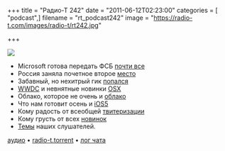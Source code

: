 +++
title = "Радио-Т 242"
date = "2011-06-12T02:23:00"
categories = [ "podcast",]
filename = "rt_podcast242"
image = "https://radio-t.com/images/radio-t/rt242.jpg"

+++

![](https://radio-t.com/images/radio-t/rt242.jpg)

- Microsoft готова передать ФСБ [почти все](http://habrahabr.ru/blogs/skype/120890/)
- Россия заняла почетное второе [место ](http://hitech.tomsk.ru/newsinternet/18566-rossijane-stali-vtorymi-po-provodimomu-v.html)
- Забавный, но нехитрый гик [попался](http://habrahabr.ru/blogs/infosecurity/120986/)
- [WWDC](http://thenextweb.com/wwdc/2011/06/06/everything-you-need-to-know-from-wwdc-2011-in-one-handy-list/) и невнятные новинки [OSX](http://techcrunch.com/2011/06/06/top-10-new-mac-ox-lion-desktop-features/)
- Облако, которое не очень и [облако](http://www.osnews.com/story/24829/iCloud_s_Real_Purpose_Kill_Windows)
- Что нам готовит осень и [iOS5](http://www.macworld.com/article/160376/2011/06/ios5_faq.html)
- Кому радость от всеобщей [твитеризации](http://techcrunch.com/2011/06/09/twitter-ios/?utm_source=feedburner&utm_medium=feed&utm_campaign=Feed:%20Techcrunch%20%28TechCrunch%29)
- Кому грусть от всех [новинок](http://money.cnn.com/2011/06/07/technology/apple_dropbox_sparrow/)
- [Темы](http://new.radio-t.com/2011/06/242.html) наших слушателей.

[аудио](https://archive.rucast.net/radio-t/media/rt_podcast242.mp3) • [radio-t.torrent](http://www.radio-t.com/torrents/rt_podcast242.mp3.torrent) • [лог чата](http://chat.radio-t.com/logs/radio-t-242.html)<audio src="https://archive.rucast.net/radio-t/media/rt_podcast242.mp3" preload="none"></audio>